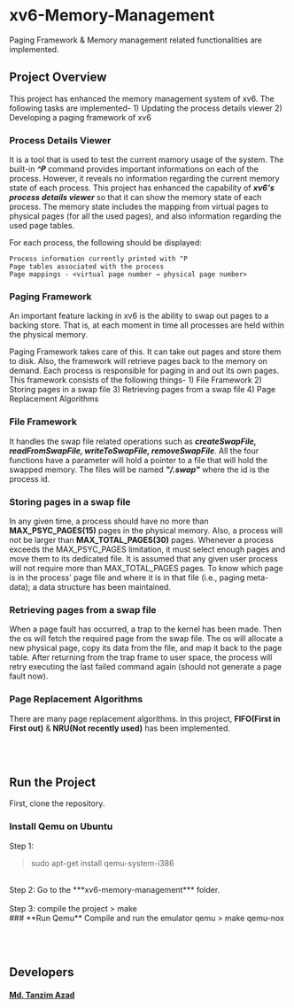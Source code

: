 # xv6-Memory-Management
Paging Framework & Memory management related functionalities are implemented.<br />


## **Project Overview**

This project has enhanced the memory management system of xv6. The following tasks are implemented-
    1) Updating the process details viewer
    2) Developing a paging framework of xv6


### **Process Details Viewer**
It is a tool that is used to test the current mamory usage of the system. The built-in ***^P*** command provides important informations on each of the process. However, it reveals no information regarding the current memory state of each process. This project has enhanced the capability of ***xv6's process details viewer*** so that it can show the memory state of each process. The memory state includes the mapping from virtual pages to physical pages (for all the used pages), and also information regarding the used page tables.

For each process, the following should be displayed:

```
Process information currently printed with ^P
Page tables associated with the process
Page mappings - <virtual page number → physical page number>
```


### **Paging Framework**

An important feature lacking in xv6 is the ability to swap out pages to a backing store. That is, at each moment in time all processes are held within the physical memory.

Paging Framework takes care of this. It can take out pages and store them to disk. Also, the framework will retrieve pages back to the memory on demand. Each process is responsible for paging in and out its own pages. This framework consists of the following things-
    1) File Framework
    2) Storing pages in a swap file
    3) Retrieving pages from a swap file
    4) Page Replacement Algorithms


### **File Framework**
It handles the swap file related operations such as ***createSwapFile, readFromSwapFile, writeToSwapFile, removeSwapFile***. All the four functions have a parameter will hold a pointer to a file that will hold the swapped memory. The files will be named ***"/.swap"*** where the id is the process id.


### **Storing pages in a swap file**
In any given time, a process should have no more than **MAX_PSYC_PAGES(15)** pages in the physical memory. Also, a process will not be larger than **MAX_TOTAL_PAGES(30)** pages. Whenever a process exceeds the MAX_PSYC_PAGES limitation, it must select enough pages and move them to its dedicated file. It is assumed that any given user process will not require more than MAX_TOTAL_PAGES pages. To know which page is in the process' page file and where it is in that file (i.e., paging meta-data); a data structure has been maintained.



### **Retrieving pages from a swap file**
When a page fault has occurred, a trap to the kernel has been made. Then the os will fetch the required page from the swap file. The os will allocate a new physical page, copy its data from the file, and map it back to the page table. After returning from the trap frame to user space, the process will retry executing the last failed command again (should not generate a page fault now).


### **Page Replacement Algorithms**
There are many page replacement algorithms. In this project, **FIFO(First in First out)** & **NRU(Not recently used)** has been implemented.

<br /><br />
## **Run the Project**

First, clone the repository.<br />

### **Install Qemu on Ubuntu**
Step 1:
> sudo apt-get install qemu-system-i386
<br />
Step 2: Go to the ***xv6-memory-management*** folder. <br /><br />
Step 3: compile the project
> make

<br />
### **Run Qemu**
Compile and run the emulator qemu
> make qemu-nox

<br /><br />
## **Developers**
#### [Md. Tanzim Azad](https://github.com/TanzimAzadNishan)





























